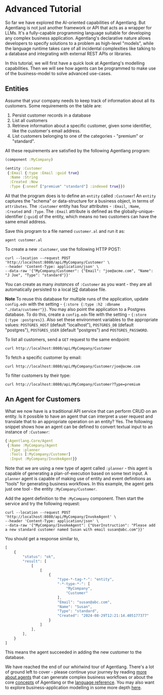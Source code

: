 # Advanced Tutorial

So far we have explored the AI-oriented capabilities of Agentlang. But Agentlang is not just another framework or API that acts as a wrapper for LLMs. It's a fully-capable programming language suitable for developing any complex business application. Agentlang's declarative nature allows developers to specify solutions to a problem as high-level "models", while the language runtime takes care of all incidental complexities like talking to a database and integrating with external REST APIs or libraries.

In this tutorial, we will first have a quick look at Agentlang's modelling capabilities. Then we will see how agents can be programmed to make use of the business-model to solve advanced use-cases.

## Entities

Assume that your company needs to keep track of information about all its customers. Some requirements on the table are:

  1. Persist customer records in a database
  2. List all customers
  3. Retrieve information about a specific customer, given some identifier, like the customer's email address.
  4. List customers belonging to one of the categories - "premium" or "standard".

All these requirements are satisfied by the following Agentlang program:

```clojure
(component :MyCompany)

(entity :Customer
 {:Email {:type :Email :guid true}
  :Name :String
  :Created :Now
  :Type {:oneof ["premium" "standard"] :indexed true}})
```

All that the program does is to define an `entity` called `:Customer`! An `entity` captures the "schema" or data-structure for a business object, in terms of `attributes`. The `:Customer` entity has four attributes - `:Email`, `:Name`, `:Created` and `:Type`. The `:Email` attribute is defined as the globally-unique-identifier (`:guid`) of the entity, which means no two customers can have the same email address.

Save this program to a file named `customer.al` and run it as:

```shell
agent customer.al
```

To create a new `:Customer`, use the following HTTP POST:

```shell
curl --location --request POST 'http://localhost:8080/api/MyCompany/Customer' \
--header 'Content-Type: application/json' \
--data-raw '{"MyCompany/Customer": {"Email": "joe@acme.com", "Name": "J Joe", "Type": "standard"}}'
```

You can create as many *instances* of `:Customer` as you want - they are all automatically persisted to a local [H2](https://www.h2database.com/html/main.html) database file. 

**Note** To reuse this database for multiple runs of the application, update `config.edn` with the setting - `{:store {:type :h2 :dbname "./data/customer"}}`. You may also point the application to a Postgres database. To do this, create a `config.edn` file with the setting - `{:store {:type :postgres}}`. Also set these environment variables to the appropriate values: `POSTGRES_HOST` (default "localhost"), `POSTGRES_DB` (default "postgres"), `POSTGRES_USER` (default "postgres") and `POSTGRES_PASSWORD`.

To list all customers, send a `GET` request to the same endpoint:

```shell
curl http://localhost:8080/api/MyCompany/Customer
```

To fetch a specific customer by email:

```shell
curl http://localhost:8080/api/MyCompany/Customer/joe@acme.com
```

To filter customers by their type:

```shell
curl http://localhost:8080/api/MyCompany/Customer?Type=premium
```

## An Agent for Customers

What we now have is a traditional API service that can perform CRUD on an entity. Is it possible to have an agent that can interpret a user request and translate that to an appropriate operation on an entity? Yes. The following snippet shows how an agent can be defined to convert textual input to an instance of `:Customer`:

```clojure
{:Agentlang.Core/Agent
 {:Name :MyCompany/Agent
  :Type :planner
  :Tools [:MyCompany/Customer]
  :Input :MyCompany/InvokeAgent}}
```

Note that we are using a new type of agent called `:planner` - this agent is capable of generating a plan-of-execution based on some text input. A `planner` agent is capable of making use of entity and event definitions as "tools" for generating business workflows. In this example, the agent gets just one tool - the entity `:MyCompany/Customer`.

Add the agent definition to the `:MyCompany` component. Then start the service and try the following request:

```shell
curl --location --request POST 'http://localhost:8080/api/MyCompany/InvokeAgent' \
--header 'Content-Type: application/json' \
--data-raw '{"MyCompany/InvokeAgent": {"UserInstruction": "Please add a new standard customer named Susan with email susan@abc.com"}}'
```

You should get a response similar to,

```javascript
[
    {
        "status": "ok",
        "result": [
            [
                [
                    {
                        "type-*-tag-*-": "entity",
                        "-*-type-*-": [
                            "MyCompany",
                            "Customer"
                        ],
                        "Email": "susan@abc.com",
                        "Name": "Susan",
                        "Type": "standard",
                        "Created": "2024-08-29T12:21:14.405177377"
                    }
                ]
            ],
        ],
    }
]
```

This means the agent succeeded in adding the new customer to the database.

We have reached the end of our whirlwind tour of Agentlang. There's a lot of ground left to cover - please continue your journey by reading [more about agents](planner.md) that can generate complex business workflows or about the core [concepts](concepts/intro.md) of Agentlang or the [language reference](language/reference/overview.md). You may also want to explore business-application modelling in some more depth [here](modelling-steps.md).
